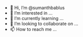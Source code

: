 - 👋 Hi, I’m @sumanthbablus
- 👀 I’m interested in ...
- 🌱 I’m currently learning ...
- 💞️ I’m looking to collaborate on ...
- 📫 How to reach me ...

<!---
sumanthbablus/sumanthbablus is a ✨ special ✨ repository because its `README.md` (this file) appears on your GitHub profile.
You can click the Preview link to take a look at your changes.
--->
